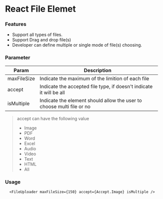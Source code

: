 # React File Elemet

### Features
- Support all types of files.
- Support Drag and drop file(s)
- Developer can define multiple or single mode of file(s) choosing.

### Parameter                   
Param         | Description
------------- | -------------
maxFileSize   | Indicate the maximum of the limition of each file
accept        | Indicate the accepted file type, if doesn't indicate it will be all
isMultiple    | Indicate the element should allow the user to choose multi file or no



> accept can have the following value 
> - Image
> - PDF
> - Word
> - Excel
> - Audio
> - Video
> - Text
> - HTML
> - All

### Usage
```
  <FileUploader maxFileSize={150} accept={Accept.Image} isMultiple />
```
